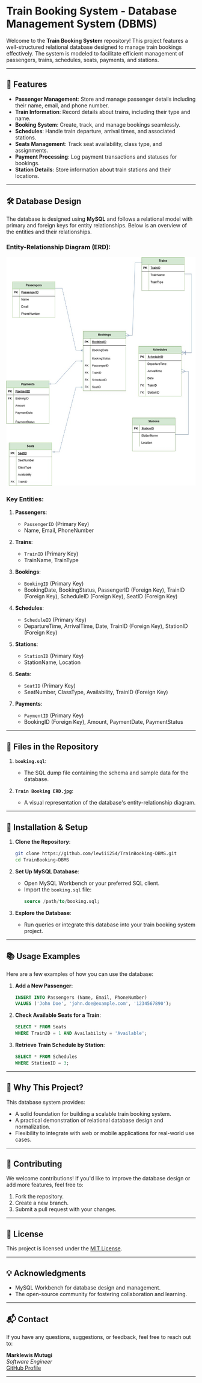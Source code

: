# Train Booking System - Database Management System (DBMS)

Welcome to the **Train Booking System** repository! This project features a well-structured relational database designed to manage train bookings effectively. The system is modeled to facilitate efficient management of passengers, trains, schedules, seats, payments, and stations.

---

## 🚀 Features

- **Passenger Management**: Store and manage passenger details including their name, email, and phone number.
- **Train Information**: Record details about trains, including their type and name.
- **Booking System**: Create, track, and manage bookings seamlessly.
- **Schedules**: Handle train departure, arrival times, and associated stations.
- **Seats Management**: Track seat availability, class type, and assignments.
- **Payment Processing**: Log payment transactions and statuses for bookings.
- **Station Details**: Store information about train stations and their locations.

---

## 🛠️ Database Design

The database is designed using **MySQL** and follows a relational model with primary and foreign keys for entity relationships. Below is an overview of the entities and their relationships.

### Entity-Relationship Diagram (ERD):

![ERD](Train%20Booking%20ERD.jpg)

### Key Entities:

1. **Passengers**:
   - `PassengerID` (Primary Key)
   - Name, Email, PhoneNumber

2. **Trains**:
   - `TrainID` (Primary Key)
   - TrainName, TrainType

3. **Bookings**:
   - `BookingID` (Primary Key)
   - BookingDate, BookingStatus, PassengerID (Foreign Key), TrainID (Foreign Key), ScheduleID (Foreign Key), SeatID (Foreign Key)

4. **Schedules**:
   - `ScheduleID` (Primary Key)
   - DepartureTime, ArrivalTime, Date, TrainID (Foreign Key), StationID (Foreign Key)

5. **Stations**:
   - `StationID` (Primary Key)
   - StationName, Location

6. **Seats**:
   - `SeatID` (Primary Key)
   - SeatNumber, ClassType, Availability, TrainID (Foreign Key)

7. **Payments**:
   - `PaymentID` (Primary Key)
   - BookingID (Foreign Key), Amount, PaymentDate, PaymentStatus

---

## 📂 Files in the Repository

1. **`booking.sql`**:
   - The SQL dump file containing the schema and sample data for the database.

2. **`Train Booking ERD.jpg`**:
   - A visual representation of the database's entity-relationship diagram.

---

## 🔧 Installation & Setup

1. **Clone the Repository**:
   ```bash
   git clone https://github.com/lewiii254/TrainBooking-DBMS.git
   cd TrainBooking-DBMS
   ```

2. **Set Up MySQL Database**:
   - Open MySQL Workbench or your preferred SQL client.
   - Import the `booking.sql` file:
     ```sql
     source /path/to/booking.sql;
     ```

3. **Explore the Database**:
   - Run queries or integrate this database into your train booking system project.

---

## 📚 Usage Examples

Here are a few examples of how you can use the database:

1. **Add a New Passenger**:
   ```sql
   INSERT INTO Passengers (Name, Email, PhoneNumber)
   VALUES ('John Doe', 'john.doe@example.com', '1234567890');
   ```

2. **Check Available Seats for a Train**:
   ```sql
   SELECT * FROM Seats
   WHERE TrainID = 1 AND Availability = 'Available';
   ```

3. **Retrieve Train Schedule by Station**:
   ```sql
   SELECT * FROM Schedules
   WHERE StationID = 3;
   ```

---

## 🌟 Why This Project?

This database system provides:

- A solid foundation for building a scalable train booking system.
- A practical demonstration of relational database design and normalization.
- Flexibility to integrate with web or mobile applications for real-world use cases.

---

## 🤝 Contributing

We welcome contributions! If you'd like to improve the database design or add more features, feel free to:

1. Fork the repository.
2. Create a new branch.
3. Submit a pull request with your changes.

---

## 📜 License

This project is licensed under the [MIT License](LICENSE).

---

## 💡 Acknowledgments

- MySQL Workbench for database design and management.
- The open-source community for fostering collaboration and learning.

---

## 📬 Contact

If you have any questions, suggestions, or feedback, feel free to reach out to:

**Marklewis Mutugi**  
*Software Engineer*  
[GitHub Profile](https://github.com/lewiii254)

---

